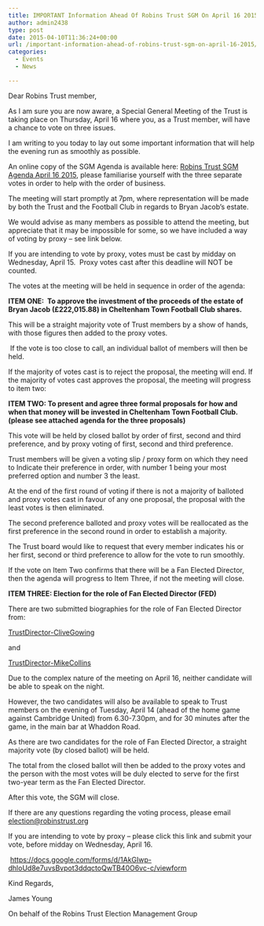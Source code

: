 ```yaml
---
title: IMPORTANT Information Ahead Of Robins Trust SGM On April 16 2015
author: admin2438
type: post
date: 2015-04-10T11:36:24+00:00
url: /important-information-ahead-of-robins-trust-sgm-on-april-16-2015/
categories:
  - Events
  - News

---
```

<p class="p1">
  <span class="s1">Dear Robins Trust member,</span>
</p>

<p class="p1">
  <span class="s1">As I am sure you are now aware, a Special General Meeting of the Trust is taking place on Thursday, April 16 where you, as a Trust member, will have a chance to vote on three issues.</span>
</p>

<p class="p1">
  <span class="s1">I am writing to you today to lay out some important information that will help the evening run as smoothly as possible.</span>
</p>

<p class="p1">
  <span class="s1">An online copy of the SGM Agenda is available here: <a href="http://robinstrust.org//wp-content/uploads/2015/04/Robins-Trust-SGM-Agenda-April-16-2015.pdf">Robins Trust SGM Agenda April 16 2015</a>, please familiarise yourself with the three separate votes in order to help with the order of business.</span>
</p>

<p class="p1">
  <span class="s1">The meeting will start promptly at 7pm, where representation will be made by both the Trust and the Football Club in regards to Bryan Jacob’s estate.</span>
</p>

<p class="p1">
  <span class="s1">We would advise as many members as possible to attend the meeting, but appreciate that it may be impossible for some, so we have included a way of voting by proxy – see link below.</span>
</p>

<p class="p1">
  <span class="s1">If you are intending to vote by proxy, votes must be cast by midday on Wednesday, April 15.  Proxy votes cast after this deadline will NOT be counted.</span>
</p>

<p class="p1">
  <!--more-->
</p>

<p class="p1">
  <span class="s1">The votes at the meeting will be held in sequence in order of the agenda:</span>
</p>

<p class="p2">
  <span class="s2"><b>ITEM ONE:  To approve the investment of the proceeds of the estate of Bryan Jacob (£222,015.88) in Cheltenham Town Football Club shares.</b></span>
</p>

<p class="p3">
  <span class="s1">This will be a straight majority vote of Trust members by a show of hands, with those figures then added to the proxy votes.</span>
</p>

<p class="p3">
  <span class="s1"> If the vote is too close to call, an individual ballot of members will then be held.</span>
</p>

<p class="p3">
  <span class="s1">If the majority of votes cast is to reject the proposal, the meeting will end. If the majority of votes cast approves the proposal, the meeting will progress to item two:</span>
</p>

<p class="p2">
  <span class="s2"><b>ITEM TWO: To present and agree three formal proposals for how and when that money will be invested in Cheltenham Town Football Club. (please see attached agenda for the three proposals)</b></span>
</p>

<p class="p3">
  <span class="s1">This vote will be held by closed ballot by order of first, second and third preference, and by proxy voting of first, second and third preference.</span>
</p>

<p class="p3">
  <span class="s1">Trust members will be given a voting slip / proxy form on which they need to Indicate their preference in order, with number 1 being your most preferred option and number 3 the least.</span>
</p>

<p class="p3">
  <span class="s1">At the end of the first round of voting if there is not a majority of balloted and proxy votes cast in favour of any one proposal, the proposal with the least votes is then eliminated.</span>
</p>

<p class="p3">
  <span class="s1">The second preference balloted and proxy votes will be reallocated as the first preference in the second round in order to establish a majority.</span>
</p>

<p class="p3">
  <span class="s1">The Trust board would like to request that every member indicates his or her first, second or third preference to allow for the vote to run smoothly.</span>
</p>

<p class="p3">
  <span class="s1">If the vote on Item Two confirms that there will be a Fan Elected Director, then the agenda will progress to Item Three, if not the meeting will close.</span>
</p>

<p class="p2">
  <span class="s2"><b>ITEM THREE: Election for the role of Fan Elected Director (FED)</b></span>
</p>

<p class="p3">
  <span class="s1">There are two submitted biographies for the role of Fan Elected Director from:</span>
</p>

<p class="p3">
  <a href="http://robinstrust.org//wp-content/uploads/2015/04/TrustDirector-CliveGowing.pdf">TrustDirector-CliveGowing</a>
</p>

<p class="p3">
  <span class="s1">and</span>
</p>

<p class="p3">
  <a href="http://robinstrust.org//wp-content/uploads/2015/04/TrustDirector-MikeCollins.pdf">TrustDirector-MikeCollins</a>
</p>

<p class="p3">
  <span class="s1">Due to the complex nature of the meeting on April 16, neither candidate will be able to speak on the night.</span>
</p>

<p class="p3">
  <span class="s1">However, the two candidates will also be available to speak to Trust members on the evening of Tuesday, April 14 (ahead of the home game against Cambridge United) from 6.30-7.30pm, and for 30 minutes after the game, in the main bar at Whaddon Road.</span>
</p>

<p class="p3">
  <span class="s1">As there are two candidates for the role of Fan Elected Director, a straight majority vote (by closed ballot) will be held.</span>
</p>

<p class="p3">
  <span class="s1">The total from the closed ballot will then be added to the proxy votes and the person with the most votes will be duly elected to serve for the first two-year term as the Fan Elected Director.</span>
</p>

<p class="p3">
  <span class="s1">After this vote, the SGM will close.</span>
</p>

<p class="p3">
  <span class="s1">If there are any questions regarding the voting process, please email <a href="mailto:election@robinstrust.org"><span class="s3">election@robinstrust.org</span></a></span>
</p>

<p class="p3">
  <span class="s1">If you are intending to vote by proxy – please click this link and submit your vote, before midday on Wednesday, April 16.</span>
</p>

<p class="p4">
  <span class="s4"> <a href="https://docs.google.com/forms/d/1AkGIwp-dhloUd8e7uvsBvpot3ddqctoQwTB40O6vc-c/viewform"><span class="s5">https://docs.google.com/forms/d/1AkGIwp-dhloUd8e7uvsBvpot3ddqctoQwTB40O6vc-c/viewform</span></a></span>
</p>

<p class="p3">
  <span class="s1">Kind Regards,</span>
</p>

<p class="p3">
  <span class="s1">James Young</span>
</p>

<p class="p3">
  <span class="s1">On behalf of the Robins Trust Election Management Group</span>
</p>